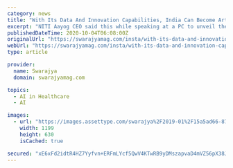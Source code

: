 ```yaml
---
category: news
title: "With Its Data And Innovation Capabilities, India Can Become Artificial Intelligence Lab Of The World: NITI Aayog CEO"
excerpt: "NITI Aayog CEO said this while speaking at a PC to unveil the upcoming global virtual summit on AI -- 'RAISE 2020."
publishedDateTime: 2020-10-04T06:08:00Z
originalUrl: "https://swarajyamag.com/insta/with-its-data-and-innovation-capabilities-india-can-become-artificial-intelligence-lab-of-the-world-niti-aayog-ceo"
webUrl: "https://swarajyamag.com/insta/with-its-data-and-innovation-capabilities-india-can-become-artificial-intelligence-lab-of-the-world-niti-aayog-ceo"
type: article

provider:
  name: Swarajya
  domain: swarajyamag.com

topics:
  - AI in Healthcare
  - AI

images:
  - url: "https://images.assettype.com/swarajya%2F2019-01%2F15a5ad66-8771-48c2-a5d1-7ff5f9ed560c%2FGettyImages_916178484.jpg?rect=0%2C6%2C594%2C312&w=1200&auto=format%2Ccompress&ogImage=true"
    width: 1199
    height: 630
    isCached: true

secured: "xE6xFd2idtR4HZ7Yyfvn+ERFmLYcf5QwV4KTwRB9yDMszapvaD4mVZ56pX38JYDCRmE99Rr584+68tRHaIFDw+IXx2e80NHEOkUSOFIQz7ZRRYQVQvp568GvUbSI5X1IcSspAJSuGo0i3PV7tHE/INo3LT5Geba/NDxVbqWeJchPtaJC+phX+RC5OWkLo+dQzegezcazxAqYwAF02PW25wdciRoyUPkacwQKaLJL9TZm8rYiowbVsRDohxenA2lJaWkRBGMph4hxkjrVceqJSqjNu+eLf8pYBy9D8ZLnaeTyKuaQEwJON9RdJ1y4Vqncm/NNB/Im7t9n3H/ql+OHS2YqhoHv+GgspWIISwfEmzs=;57FSPKnOmbQlMS8QZdSE4Q=="
---
```


